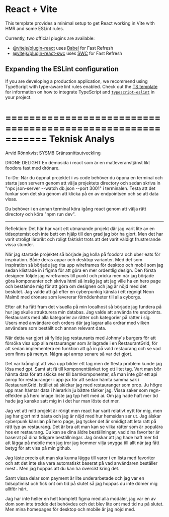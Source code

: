 # React + Vite

This template provides a minimal setup to get React working in Vite with HMR and some ESLint rules.

Currently, two official plugins are available:

- [@vitejs/plugin-react](https://github.com/vitejs/vite-plugin-react/blob/main/packages/plugin-react) uses [Babel](https://babeljs.io/) for Fast Refresh
- [@vitejs/plugin-react-swc](https://github.com/vitejs/vite-plugin-react/blob/main/packages/plugin-react-swc) uses [SWC](https://swc.rs/) for Fast Refresh

## Expanding the ESLint configuration

If you are developing a production application, we recommend using TypeScript with type-aware lint rules enabled. Check out the [TS template](https://github.com/vitejs/vite/tree/main/packages/create-vite/template-react-ts) for information on how to integrate TypeScript and [`typescript-eslint`](https://typescript-eslint.io) in your project.

===========================================================
Teknisk Analys
===========================================================

Arvid Rönnkvist SYSM8 Gränssnittsutveckling

DRONE DELIGHT
En demosida i react som är en matleveranstjänst likt foodora fast med drönare.

To-Do:
När du öppnat projektet i vs code behöver du öppna en terminal och starta json servern genom att välja projektets directory och sedan skriva in "npx json-server --watch db.json --port 3001" i terminalen. Testa att det funkar som det ska genom att klicka på en av endpointsen och se att data visas.

Du behöver i en annan terminal köra igång react genom att välja rätt directory och köra "npm run dev".

---

Reflektion:
Det här har varit ett utmanande projekt där jag varit lite av en tidsoptemist och inte bett om hjälp till den grad jag bör ha gjort. Men det har varit otroligt lärorikt och roligt faktiskt trots att det varit väldigt frustrerande vissa stunder.

När jag startade projektet så började jag kolla på foodora och uber eats för inspiration. Både deras appar och desktop varianter. Med det som inspiration så började jag rita upp wireframes för desktop och mobil som jag sedan klistrade in i figma för att göra en mer ordentlig design. Den första designen följde jag wireframes till punkt och pricka men när jag började göra komponenter och skriva html så insåg jag att jag ville ha en hero page och bestämde mig för att göra om designen och jag är nöjd med det beslutet. Jag valde att gå efter en cyberpunkig känsla i ett regnigt Neon Malmö med drönare som levererar förnödenheter till alla cyborgs.

Efter att ha fått fram det visuella på min localhost så började jag fundera på hur jag skulle strukturera min databas. Jag valde att använda tre endpoints. Restaurants med alla kategorier av rätter och kategorier på rätter i sig. Users med användare och orders där jag lagrar alla ordrar med vilken användare som beställt och annan relevant data.

När detta var gjort så fyllde jag restaurants med Johnny's burgers för att försöka visa upp alla restauranger som är lagrade i en RestaurantGrid, för att sedan implementera en funktion att gå in på vald restaurang och se vad som finns på menyn. Några api anrop senare så var det gjort.

Det var krångligt att visa upp bilder ett tag men de flesta problem kunde jag lösa med gpt. Samt att få till komponenttänket tog ett litet tag. Vart man bör hämta data för att skicka ner till barnkomponenter, så man inte gör ett api anrop för restauranger i app.jsx för att sedan hämta samma sak i RestaurantGrid. Istället så skickar jag med restauranger som prop. Ju högre upp man hämtar data i hierarkin ju bättre tänker jag. Vissa saker som regn-effekten på hero image löste jag typ helt med ai. Om jag hade haft mer tid hade jag kanske satt mig in i det hur man löste det mer.

Jag vet att mitt projekt är rörigt men react har varit relativt nytt för mig, men jag har gjort mitt bästa och jag är nöjd med hur hemsidan ser ut. Jag älskar cyberpunk känslan på hero page, jag tycker det är smidigt att leta rätt på rätt typ av restaurang. Det är bra att man kan se vilka rätter som är populära hos en restaurang. Du kan se dina äldre beställningar, vad dina favoriter är baserat på dina tidigare beställningar. Jag önskar att jag hade haft mer tid att lägga på mobile men jag tror jag kommer vilja snygga till allt när jag fått betyg för att visa på min github.

Jag läste precis att man ska kunna lägga till varor i en lista med favoriter och att det inte ska vara automatiskt baserat på vad användaren beställer mest.. Men jag hoppas att du kan ha översikt kring det.

Samt vissa delar som payment är lite underarbetade och jag var en tidsoptimist och fick ont om tid på slutet så jag hoppas du inte dömer mig alltför hårt.

Jag har inte heller en helt komplett figma med alla modaler, jag var en av dom som inte trodde det behövdes och det blev lite ont med tid nu på slutet. Men mina homepages för desktop och mobile är jag nöjd med.
